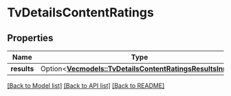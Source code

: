 # TvDetailsContentRatings

## Properties

Name | Type | Description | Notes
------------ | ------------- | ------------- | -------------
**results** | Option<[**Vec<models::TvDetailsContentRatingsResultsInner>**](TvDetails_contentRatings_results_inner.md)> |  | [optional]

[[Back to Model list]](../README.md#documentation-for-models) [[Back to API list]](../README.md#documentation-for-api-endpoints) [[Back to README]](../README.md)


